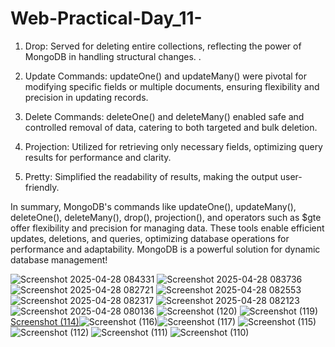 # Web-Practical-Day_11-

01. Drop: Served for deleting entire collections, reflecting the power of MongoDB in handling structural changes.
. 
02. Update Commands: updateOne() and updateMany() were pivotal for modifying specific fields or multiple documents, ensuring flexibility and precision in updating records.

03. Delete Commands: deleteOne() and deleteMany() enabled safe and controlled removal of data, catering to both targeted and bulk deletion.

04. Projection: Utilized for retrieving only necessary fields, optimizing query results for performance and clarity.

05. Pretty: Simplified the readability of results, making the output user-friendly.

In summary, MongoDB's commands like updateOne(), updateMany(), deleteOne(), deleteMany(), drop(), projection(), and operators such as $gte offer flexibility and precision for managing data. These tools enable efficient updates, deletions, and queries, optimizing database operations for performance and adaptability. MongoDB is a powerful solution for dynamic database management!

![Screenshot 2025-04-28 084331](https://github.com/user-attachments/assets/619243ad-fdb2-48e3-acbd-16852b51d9e9)
![Screenshot 2025-04-28 083736](https://github.com/user-attachments/assets/fd5e40be-e322-4ef7-86bb-1ca791a88ff7)
![Screenshot 2025-04-28 082721](https://github.com/user-attachments/assets/150dd74f-a29a-401c-99eb-06ffb54dd332)
![Screenshot 2025-04-28 082553](https://github.com/user-attachments/assets/977edb9c-ae2d-497e-9b03-6f54cf2711d1)
![Screenshot 2025-04-28 082317](https://github.com/user-attachments/assets/bf3344cc-e4d9-4824-bdd8-2369161e5a1a)
![Screenshot 2025-04-28 082123](https://github.com/user-attachments/assets/4597c545-c205-41c6-aed1-33123db0b8fc)
![Screenshot 2025-04-28 080136](https://github.com/user-attachments/assets/45d89af6-3391-40ac-8a5e-143ef5c03300)
![Screenshot (120)](https://github.com/user-attachments/assets/410f5cdf-5119-4831-a815-56f590e7154c)
![Screenshot (119)](https://github.com/user-attachments/assets/4ab57323-3453-4ee0-8ee1-377d1c1c1534)
[Screenshot (114)](https://github.com/user-attachments/assets/285147a8-4592-43f8-8a21-a9f2dd02f7ce)![Screenshot (116)](https://github.com/user-attachments/assets/b81a181b-85cc-4eea-99ce-b2028f6148ad)![Screenshot (117)](https://github.com/user-attachments/assets/99eba5f2-ee1c-41ce-afe3-76af0a8f973b)
![Screenshot (115)](https://github.com/user-attachments/assets/8e81765d-429f-4e31-ad0e-4fe093ff4be4)
![Screenshot (112)](https://github.com/user-attachments/assets/483db8cb-48bf-4a07-ac59-dc474d7cd6fb)
![Screenshot (111)](https://github.com/user-attachments/assets/5e21250f-5af5-43b3-95c0-4c72f9d42187)
![Screenshot (110)](https://github.com/user-attachments/assets/dbb93db0-bc1b-4611-9d83-8ed8ac6a65db)
 
